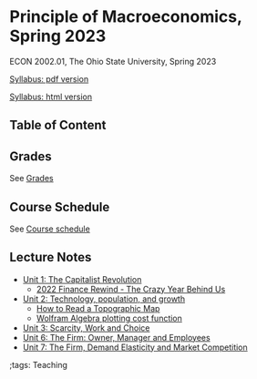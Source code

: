 # Principle of Macroeconomics, Spring 2023

ECON 2002.01, The Ohio State University, Spring 2023

[Syllabus: pdf version](pdf/PrincipleMacroSpring2023/syllabus/build/syllabus.pdf)

[Syllabus: html version](pdf/PrincipleMacroSpring2023/syllabus/syllabus.html)

## Table of Content

## Grades

See [Grades](pdf/PrincipleMacroSpring2023/syllabus/syllabus.html#grades)

## Course Schedule

See [Course schedule](pdf/PrincipleMacroSpring2023/syllabus/syllabus.html#tentative-course-schedule)

## Lecture Notes

- [Unit 1: The Capitalist Revolution](pdf/PrincipleMacroSpring2023/Unit1TheCapitalistRevolution/build/Unit1TheCapitalistRevolution.pdf)
    - [2022 Finance Rewind - The Crazy Year Behind Us](https://www.youtube.com/watch?v=E32v_bsasS8)
- [Unit 2: Technology, population, and growth](pdf/PrincipleMacroSpring2023/Unit2TechChangePopulationGrowth/build/Unit2TechChangePopulationGrowth.pdf)
    - [How to Read a Topographic Map](https://adventure.howstuffworks.com/outdoor-activities/hiking/how-to-read-a-topographic-map2.htm)
    - [Wolfram Algebra plotting cost function](https://www.wolframalpha.com/input?i=plot+c+%3D+L+%2B+2*R)
- [Unit 3: Scarcity, Work and Choice](pdf/PrincipleMacroSpring2023/Unit3Consumer/build/Unit3Consumer.pdf)
- [Unit 6: The Firm: Owner, Manager and Employees](pdf/PrincipleMacroSpring2023/Unit6FirmLaborMarket/build/Unit6FirmLaborMarket.pdf)
- [Unit 7: The Firm, Demand Elasticity and Market Competition](pdf/PrincipleMacroSpring2023/Unit7FirmGoodMarket/build/Unit7FirmGoodMarket.pdf)


;tags: Teaching
